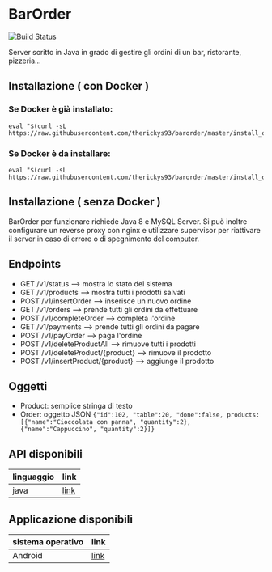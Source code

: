 # BarOrder

[![Build Status](https://travis-ci.org/therickys93/barorder.svg?branch=master)](https://travis-ci.org/therickys93/barorder)

Server scritto in Java in grado di gestire gli ordini di un bar, ristorante, pizzeria...

## Installazione ( con Docker )

### Se Docker è già installato:

```
eval "$(curl -sL https://raw.githubusercontent.com/therickys93/barorder/master/install_only_barorder.sh)"
```

### Se Docker è da installare:

```
eval "$(curl -sL https://raw.githubusercontent.com/therickys93/barorder/master/install_docker_and_barorder.sh)"
```

## Installazione ( senza Docker )

BarOrder per funzionare richiede Java 8 e MySQL Server. Si può inoltre configurare un reverse proxy con nginx e utilizzare supervisor per riattivare il server in caso di errore o di spegnimento del computer. 

## Endpoints

* GET /v1/status --> mostra lo stato del sistema
* GET /v1/products --> mostra tutti i prodotti salvati
* POST /v1/insertOrder --> inserisce un nuovo ordine
* GET /v1/orders --> prende tutti gli ordini da effettuare
* POST /v1/completeOrder --> completa l'ordine
* GET /v1/payments --> prende tutti gli ordini da pagare
* POST /v1/payOrder --> paga l'ordine
* POST /v1/deleteProductAll --> rimuove tutti i prodotti
* POST /v1/deleteProduct/{product} --> rimuove il prodotto
* POST /v1/insertProduct/{product} --> aggiunge il prodotto

## Oggetti

* Product: semplice stringa di testo
* Order: oggetto JSON ```{"id":102, "table":20, "done":false, products:[{"name":"Cioccolata con panna", "quantity":2}, {"name":"Cappuccino", "quantity":2}]}```

## API disponibili

linguaggio | link
-----------|-----
java|[link](https://github.com/therickys93/javabarorderapi)

## Applicazione disponibili

sistema operativo | link
------------------|-----
Android|[link](https://github.com/therickys93/BarOrderAndroid)

